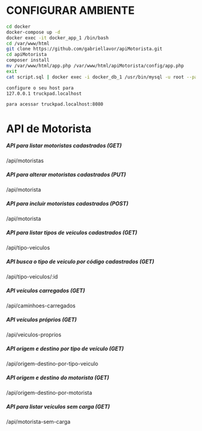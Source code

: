 # CONFIGURAR AMBIENTE

```bash
cd docker
docker-compose up -d
docker exec -it docker_app_1 /bin/bash
cd /var/www/html
git clone https://github.com/gabriellavor/apiMotorista.git
cd apiMotorista
composer install
mv /var/www/html/app.php /var/www/html/apiMotorista/config/app.php
exit
cat script.sql | docker exec -i docker_db_1 /usr/bin/mysql -u root --password=1234 truckpad

configure o seu host para
127.0.0.1 truckpad.localhost

para acessar truckpad.localhost:8080
```
# API de Motorista
##### API para listar motoristas cadastrados (GET)

/api/motoristas

##### API para alterar motoristas cadastrados (PUT)

/api/motorista

##### API para incluir motoristas cadastrados (POST)

/api/motorista
    
##### API para listar tipos de veiculos cadastrados (GET)    

/api/tipo-veiculos

##### API busca o tipo de veiculo por código cadastrados (GET)    

/api/tipo-veiculos/:id

##### API veículos carregados (GET)    
    
/api/caminhoes-carregados

##### API veículos próprios (GET)    

/api/veiculos-proprios

##### API origem e destino por tipo de veículo (GET)    

/api/origem-destino-por-tipo-veiculo

##### API origem e destino do motorista (GET)    

/api/origem-destino-por-motorista

##### API para listar veículos sem carga (GET)    

/api/motorista-sem-carga
